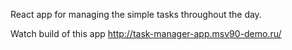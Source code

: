 React app for managing the simple tasks throughout the day.

Watch build of this app http://task-manager-app.msv90-demo.ru/

